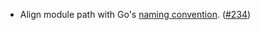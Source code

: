 - Align module path with Go's [naming convention](https://go.dev/doc/modules/version-numbers#major-version). ([#234](https://github.com/strangelove-ventures/noble/pull/234))
